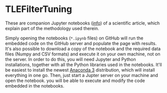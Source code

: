 # TLEFilterTuning
These are companion Jupyter notebooks
([info](https://jupyter-notebook.readthedocs.io/en/stable/examples/Notebook/Notebook%20Basics.html))
of a scientific article, which explain part of the methodology used therein.

Simply opening the notebooks (`*.ipynb` files) on GitHub will run the embedded code on the GitHub server and populate
the page with results.
It's also possible to download a copy of the notebook and the required data files (Numpy and CSV formats) and
execute it on your own machine, not on the server. In order to do this, you will need Jupyter and Python
installations, together with all the Python libraries used in the notebooks. It'll be easiest to install the newest
[Anaconda 3](https://www.anaconda.com/download) distribution, which will install everything in one go. Then, just
start a Jupter server on your machine and open the notebook. you will be able to execute and modify the code
embedded in the notebooks.
